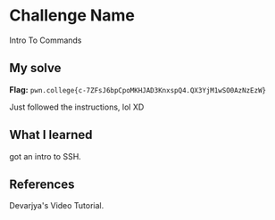 # Challenge Name
Intro To Commands

## My solve
**Flag:** `pwn.college{c-7ZFsJ6bpCpoMKHJAD3KnxspQ4.QX3YjM1wSO0AzNzEzW}`

Just followed the instructions, lol XD

## What I learned
got an intro to SSH.

## References 
Devarjya's Video Tutorial.